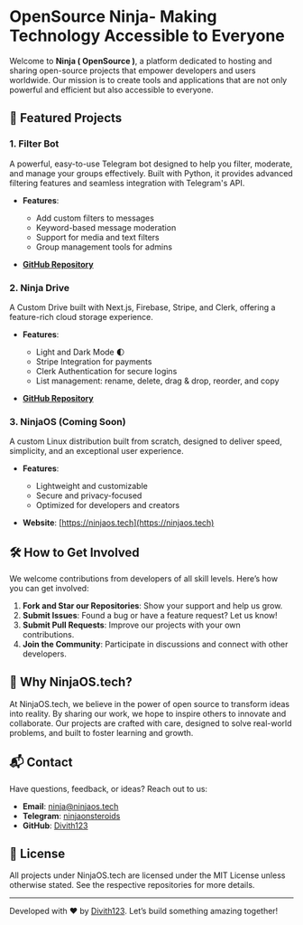 # OpenSource Ninja- Making Technology Accessible to Everyone

Welcome to **Ninja ( OpenSource )**, a platform dedicated to hosting and sharing open-source projects that empower developers and users worldwide. Our mission is to create tools and applications that are not only powerful and efficient but also accessible to everyone.

## 🚀 Featured Projects

### 1. **Filter Bot**
A powerful, easy-to-use Telegram bot designed to help you filter, moderate, and manage your groups effectively. Built with Python, it provides advanced filtering features and seamless integration with Telegram's API.

- **Features**:
  - Add custom filters to messages
  - Keyword-based message moderation
  - Support for media and text filters
  - Group management tools for admins

- **[GitHub Repository](https://github.com/Divith123/Filter-Bot)**

### 2. **Ninja Drive**
A Custom Drive built with Next.js, Firebase, Stripe, and Clerk, offering a feature-rich cloud storage experience.

- **Features**:
  - Light and Dark Mode 🌓
  - Stripe Integration for payments
  - Clerk Authentication for secure logins
  - List management: rename, delete, drag & drop, reorder, and copy

- **[GitHub Repository](https://github.com/Divith123/Ninja-Drive)**

### 3. **NinjaOS** (Coming Soon)
A custom Linux distribution built from scratch, designed to deliver speed, simplicity, and an exceptional user experience.

- **Features**:
  - Lightweight and customizable
  - Secure and privacy-focused
  - Optimized for developers and creators

- **Website**: [https://ninjaos.tech](https://ninjaos.tech)

## 🛠️ How to Get Involved
We welcome contributions from developers of all skill levels. Here’s how you can get involved:

1. **Fork and Star our Repositories**: Show your support and help us grow.
2. **Submit Issues**: Found a bug or have a feature request? Let us know!
3. **Submit Pull Requests**: Improve our projects with your own contributions.
4. **Join the Community**: Participate in discussions and connect with other developers.

## 🌟 Why NinjaOS.tech?
At NinjaOS.tech, we believe in the power of open source to transform ideas into reality. By sharing our work, we hope to inspire others to innovate and collaborate. Our projects are crafted with care, designed to solve real-world problems, and built to foster learning and growth.

## 📬 Contact
Have questions, feedback, or ideas? Reach out to us:

- **Email**: ninja@ninjaos.tech
- **Telegram**: [ninjaonsteroids](https://t.me/ninjaonsteroids)
- **GitHub**: [Divith123](https://github.com/Divith123)

## 📝 License
All projects under NinjaOS.tech are licensed under the MIT License unless otherwise stated. See the respective repositories for more details.

---

Developed with ❤️ by [Divith123](https://github.com/Divith123). Let’s build something amazing together!

